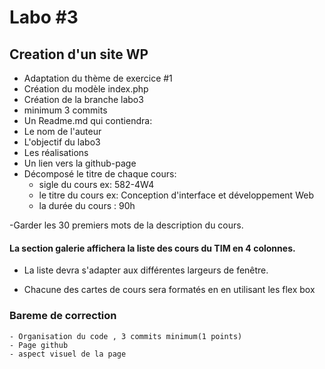 

# Labo #3

## Creation d'un site WP
- Adaptation du thème de exercice #1
- Création du modèle index.php
- Création de la branche labo3
- minimum 3 commits
- Un Readme.md qui contiendra:
-   Le nom de l'auteur
-   L'objectif du labo3
-   Les réalisations
-   Un lien vers la github-page
-   Décomposé le titre de chaque cours:
    - sigle du cours ex: 582-4W4
    - le titre du cours  ex: Conception d'interface et développement Web
    - la durée du cours : 90h

-Garder les 30 premiers mots de la description du cours.




#### La section galerie affichera la liste des cours du TIM en 4 colonnes.

- La liste devra s'adapter aux différentes largeurs de fenêtre.

- Chacune des cartes de cours sera formatés en en utilisant les flex box

### Bareme de correction
    - Organisation du code , 3 commits minimum(1 points)
    - Page github
    - aspect visuel de la page
